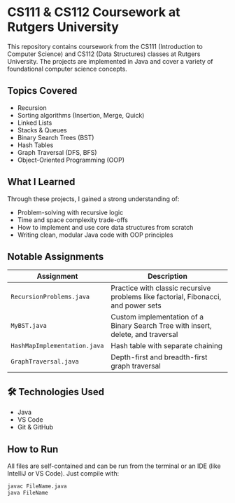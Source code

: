 # CS111 & CS112 Coursework at Rutgers University

This repository contains coursework from the CS111 (Introduction to Computer Science) and CS112 (Data Structures) classes at Rutgers University. The projects are implemented in Java and cover a variety of foundational computer science concepts.

## Topics Covered

- Recursion
- Sorting algorithms (Insertion, Merge, Quick)
- Linked Lists
- Stacks & Queues
- Binary Search Trees (BST)
- Hash Tables
- Graph Traversal (DFS, BFS)
- Object-Oriented Programming (OOP)

## What I Learned

Through these projects, I gained a strong understanding of:
- Problem-solving with recursive logic
- Time and space complexity trade-offs
- How to implement and use core data structures from scratch
- Writing clean, modular Java code with OOP principles

## Notable Assignments

| Assignment | Description |
|------------|-------------|
| `RecursionProblems.java` | Practice with classic recursive problems like factorial, Fibonacci, and power sets |
| `MyBST.java` | Custom implementation of a Binary Search Tree with insert, delete, and traversal |
| `HashMapImplementation.java` | Hash table with separate chaining |
| `GraphTraversal.java` | Depth-first and breadth-first graph traversal |

## 🛠 Technologies Used

- Java
- VS Code
- Git & GitHub

## How to Run

All files are self-contained and can be run from the terminal or an IDE (like IntelliJ or VS Code). Just compile with:

```bash
javac FileName.java
java FileName
